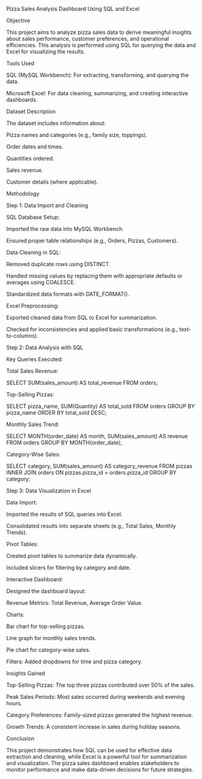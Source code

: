 Pizza Sales Analysis Dashboard Using SQL and Excel

Objective

This project aims to analyze pizza sales data to derive meaningful insights about sales performance, customer preferences, and operational efficiencies. This analysis is performed using SQL for querying the data and Excel for visualizing the results.

Tools Used

SQL (MySQL Workbench): For extracting, transforming, and querying the data.

Microsoft Excel: For data cleaning, summarizing, and creating interactive dashboards.

Dataset Description

The dataset includes information about:

Pizza names and categories (e.g., family size, toppings).

Order dates and times.

Quantities ordered.

Sales revenue.

Customer details (where applicable).

Methodology

Step 1: Data Import and Cleaning

SQL Database Setup:

Imported the raw data into MySQL Workbench.

Ensured proper table relationships (e.g., Orders, Pizzas, Customers).

Data Cleaning in SQL:

Removed duplicate rows using DISTINCT.

Handled missing values by replacing them with appropriate defaults or averages using COALESCE.

Standardized data formats with DATE_FORMAT().

Excel Preprocessing:

Exported cleaned data from SQL to Excel for summarization.

Checked for inconsistencies and applied basic transformations (e.g., text-to-columns).

Step 2: Data Analysis with SQL

Key Queries Executed:

Total Sales Revenue:

SELECT SUM(sales_amount) AS total_revenue FROM orders;

Top-Selling Pizzas:

SELECT pizza_name, SUM(Quantity) AS total_sold
FROM orders
GROUP BY pizza_name
ORDER BY total_sold DESC;

Monthly Sales Trend:

SELECT MONTH(order_date) AS month, SUM(sales_amount) AS revenue
FROM orders
GROUP BY MONTH(order_date);

Category-Wise Sales:

SELECT category, SUM(sales_amount) AS category_revenue
FROM pizzas
INNER JOIN orders ON pizzas.pizza_id = orders.pizza_id
GROUP BY category;

Step 3: Data Visualization in Excel

Data Import:

Imported the results of SQL queries into Excel.

Consolidated results into separate sheets (e.g., Total Sales, Monthly Trends).

Pivot Tables:

Created pivot tables to summarize data dynamically.

Included slicers for filtering by category and date.

Interactive Dashboard:

Designed the dashboard layout:

Revenue Metrics: Total Revenue, Average Order Value.

Charts:

Bar chart for top-selling pizzas.

Line graph for monthly sales trends.

Pie chart for category-wise sales.

Filters: Added dropdowns for time and pizza category.

Insights Gained

Top-Selling Pizzas: The top three pizzas contributed over 50% of the sales.

Peak Sales Periods: Most sales occurred during weekends and evening hours.

Category Preferences: Family-sized pizzas generated the highest revenue.

Growth Trends: A consistent increase in sales during holiday seasons.

Conclusion

This project demonstrates how SQL can be used for effective data extraction and cleaning, while Excel is a powerful tool for summarization and visualization. The pizza sales dashboard enables stakeholders to monitor performance and make data-driven decisions for future strategies.

